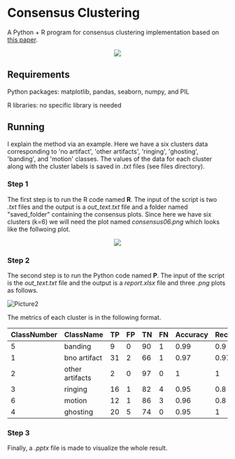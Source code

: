 # Consensus Clustering
A Python + R program for consensus clustering implementation based on  [this paper](https://link.springer.com/article/10.1023/A:1023949509487). 


<p align="center">
  <img src="https://user-images.githubusercontent.com/50635618/170383538-df0112ed-7305-4953-b530-e8b84362c2c1.png"/>
</p>



## Requirements 
Python packages: matplotlib, pandas, seaborn, numpy, and PIL

R libraries: no specific library is needed


## Running
I explain the method via an example. Here we have a six clusters data corresponding to 'no artifact', 'other artifacts', 'ringing', 'ghosting', 'banding', and 'motion' classes. The values of the data for each cluster along with the cluster labels is saved in _.txt_ files (see files directory).

### Step 1
The first step is to run the R code named **R**. The input of the script is two _.txt_ files and the output is a _out_text.txt_ file and a folder named "saved_folder" containing the consensus plots. Since here we have six clusters (k=6) we will need the plot named _consensus06.png_ which looks like the follwoing plot. 


<p align="center">
  <img src="https://user-images.githubusercontent.com/50635618/170381567-b285503e-dce4-4cef-a0bf-10c7cca6ac56.png"/>
</p>

### Step 2
The second step is to run the Python code named **P**. The input of the script is the _out_text.txt_ file and the output is a _report.xlsx_ file and three _.png_ plots as follows.   

![Picture2](https://user-images.githubusercontent.com/50635618/170382491-ef2400ea-cdfe-492f-982a-b8170496c3b9.png)


The metrics of each cluster is in the following format.

| ClassNumber    | ClassName     | TP         | FP | TN | FN | Accuracy | Recall  | Precision | 
| ------------- | ------------- | --------    |------------- | ------------- | --------    |------------- | ------------- | --------    |
| 5     | banding        | 9  | 0 | 90 | 1 | 0.99 | 0.9 | 1| 
| 1     | bno artifact        | 31  | 2 | 66 | 1 | 0.97 | 0.97 | 0.94| 
| 2     | other artifacts       | 2  | 0 | 97 | 0 | 1 | 1 | 1| 
| 3     | ringing      | 16 | 1 | 82 | 4 | 0.95 | 0.8 | 0.94| 
| 6     | motion       | 12  | 1 | 86 | 3 | 0.96 | 0.8 | 0.92| 
| 4     | ghosting        | 20  | 5 | 74 | 0 | 0.95 | 1 | 0.8| 

### Step 3
Finally, a _.pptx_ file is made to visualize the whole result. 
